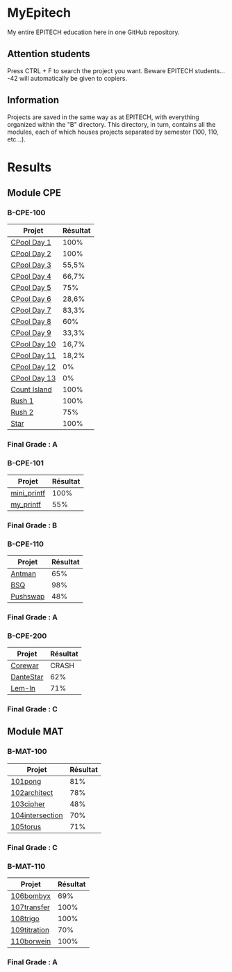 # MyEpitech
My entire EPITECH education here in one GitHub repository.

## Attention students
Press CTRL + F to search the project you want.
Beware EPITECH students... -42 will automatically be given to copiers.

## Information
Projects are saved in the same way as at EPITECH, with everything organized within the "B" directory. This directory, in turn, contains all the modules, each of which houses projects separated by semester (100, 110, etc...).

# Results

## Module CPE

### B-CPE-100
| Projet             | Résultat |
|--------------------|----------|
| [CPool Day 1](https://github.com/Fohz67/MyEpitech/tree/main/B/CPE/100/CPool%20Day%201) | 100%      |
| [CPool Day 2](https://github.com/Fohz67/MyEpitech/tree/main/B/CPE/100/CPool%20Day%202) | 100%      |
| [CPool Day 3](https://github.com/Fohz67/MyEpitech/tree/main/B/CPE/100/CPool%20Day%203) | 55,5%      |
| [CPool Day 4](https://github.com/Fohz67/MyEpitech/tree/main/B/CPE/100/CPool%20Day%204) | 66,7%      |
| [CPool Day 5](https://github.com/Fohz67/MyEpitech/tree/main/B/CPE/100/CPool%20Day%205) | 75%      |
| [CPool Day 6](https://github.com/Fohz67/MyEpitech/tree/main/B/CPE/100/CPool%20Day%206) | 28,6%      |
| [CPool Day 7](https://github.com/Fohz67/MyEpitech/tree/main/B/CPE/100/CPool%20Day%207) | 83,3%      |
| [CPool Day 8](https://github.com/Fohz67/MyEpitech/tree/main/B/CPE/100/CPool%20Day%208) | 60%      |
| [CPool Day 9](https://github.com/Fohz67/MyEpitech/tree/main/B/CPE/100/CPool%20Day%209) | 33,3%      |
| [CPool Day 10](https://github.com/Fohz67/MyEpitech/tree/main/B/CPE/100/CPool%20Day%2010) | 16,7%      |
| [CPool Day 11](https://github.com/Fohz67/MyEpitech/tree/main/B/CPE/100/CPool%20Day%2011) | 18,2%      |
| [CPool Day 12](https://github.com/Fohz67/MyEpitech/tree/main/B/CPE/100/CPool%20Day%2012) | 0%      |
| [CPool Day 13](https://github.com/Fohz67/MyEpitech/tree/main/B/CPE/100/CPool%20Day%2013) | 0%      |
| [Count Island](https://github.com/Fohz67/MyEpitech/tree/main/B/CPE/100/Count%20Island) | 100%      |
| [Rush 1](https://github.com/Fohz67/MyEpitech/tree/main/B/CPE/100/Rush%201) | 100%      |
| [Rush 2](https://github.com/Fohz67/MyEpitech/tree/main/B/CPE/100/Rush%202) | 75%      |
| [Star](https://github.com/Fohz67/MyEpitech/tree/main/B/CPE/100/Star) | 100%      |
### Final Grade : A

### B-CPE-101
| Projet             | Résultat |
|--------------------|----------|
| [mini_printf](https://github.com/Fohz67/MyEpitech/tree/main/B/CPE/101/mini_printf) | 100%      |
| [my_printf](https://github.com/Fohz67/MyEpitech/tree/main/B/CPE/101/my_printf) | 55%      |
### Final Grade : B

### B-CPE-110
| Projet             | Résultat |
|--------------------|----------|
| [Antman](https://github.com/Fohz67/MyEpitech/tree/main/B/CPE/110/Antman) | 65%      |
| [BSQ](https://github.com/Fohz67/MyEpitech/tree/main/B/CPE/110/BSQ) | 98%      |
| [Pushswap](https://github.com/Fohz67/MyEpitech/tree/main/B/CPE/110/Pushswap) | 48%      |
### Final Grade : A

### B-CPE-200
| Projet             | Résultat |
|--------------------|----------|
| [Corewar](https://github.com/Fohz67/MyEpitech/tree/main/B/CPE/200/Corewar) | CRASH      |
| [DanteStar](https://github.com/Fohz67/MyEpitech/tree/main/B/CPE/200/DanteStar) | 62%      |
| [Lem-In](https://github.com/Fohz67/MyEpitech/tree/main/B/CPE/200/Lem-In) | 71%      |
### Final Grade : C


## Module MAT

### B-MAT-100
| Projet             | Résultat |
|--------------------|----------|
| [101pong](https://github.com/Fohz67/MyEpitech/tree/main/B/MAT/100/101pong) | 81%      |
| [102architect](https://github.com/Fohz67/MyEpitech/tree/main/B/MAT/100/102architect) | 78%      |
| [103cipher](https://github.com/Fohz67/MyEpitech/tree/main/B/MAT/100/103cipher) | 48%      |
| [104intersection](https://github.com/Fohz67/MyEpitech/tree/main/B/MAT/100/104intersection) | 70%      |
| [105torus](https://github.com/Fohz67/MyEpitech/tree/main/B/CPE/MAT/105torus) | 71%      |
### Final Grade : C

### B-MAT-110
| Projet             | Résultat |
|--------------------|----------|
| [106bombyx](https://github.com/Fohz67/MyEpitech/tree/main/B/MAT/100/106bombyx) | 69%      |
| [107transfer](https://github.com/Fohz67/MyEpitech/tree/main/B/MAT/100/107transfer) | 100%      |
| [108trigo](https://github.com/Fohz67/MyEpitech/tree/main/B/MAT/100/108trigo) | 100%      |
| [109titration](https://github.com/Fohz67/MyEpitech/tree/main/B/MAT/100/109titration) | 70%      |
| [110borwein](https://github.com/Fohz67/MyEpitech/tree/main/B/CPE/MAT/110borwein) | 100%      |
### Final Grade : A

